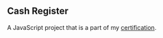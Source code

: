 ## Cash Register
A JavaScript project that is a part of my [certification](https://www.freecodecamp.org/certification/thethirdswan/javascript-algorithms-and-data-structures-v8).